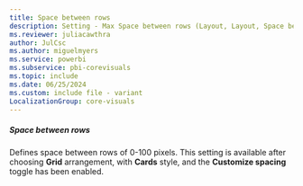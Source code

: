```yaml
---
title: Space between rows
description: Setting - Max Space between rows (Layout, Layout, Space between rows)
ms.reviewer: juliacawthra
author: JulCsc
ms.author: miguelmyers
ms.service: powerbi
ms.subservice: pbi-corevisuals
ms.topic: include
ms.date: 06/25/2024
ms.custom: include file - variant
LocalizationGroup: core-visuals
---
```

##### Space between rows

Defines space between rows of 0-100 pixels. This setting is available after choosing **Grid** arrangement, with **Cards** style, and the **Customize spacing** toggle has been enabled.
